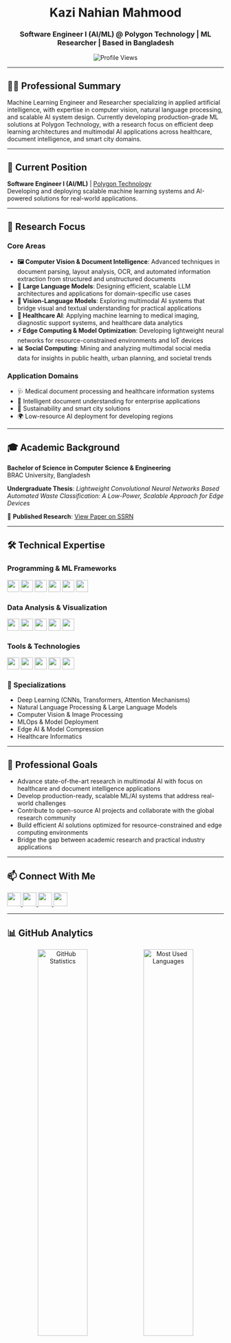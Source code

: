 <h1 align="center">Kazi Nahian Mahmood</h1>
<h3 align="center">Software Engineer I (AI/ML) @ Polygon Technology | ML Researcher | Based in Bangladesh</h3>
<p align="center">
  <img src="https://komarev.com/ghpvc/?username=nahian-kazi&label=Profile%20views&color=0e75b6&style=flat" alt="Profile Views" />
</p>

---

## 👨‍💼 Professional Summary

Machine Learning Engineer and Researcher specializing in applied artificial intelligence, with expertise in computer vision, natural language processing, and scalable AI system design. Currently developing production-grade ML solutions at Polygon Technology, with a research focus on efficient deep learning architectures and multimodal AI applications across healthcare, document intelligence, and smart city domains.

---

## 💼 Current Position

**Software Engineer I (AI/ML)** | [Polygon Technology](https://polygontechnology.io/)  
Developing and deploying scalable machine learning systems and AI-powered solutions for real-world applications.

---

## 🔬 Research Focus

### Core Areas
- **🖼️ Computer Vision & Document Intelligence**: Advanced techniques in document parsing, layout analysis, OCR, and automated information extraction from structured and unstructured documents
- **🤖 Large Language Models**: Designing efficient, scalable LLM architectures and applications for domain-specific use cases
- **🔗 Vision-Language Models**: Exploring multimodal AI systems that bridge visual and textual understanding for practical applications
- **🏥 Healthcare AI**: Applying machine learning to medical imaging, diagnostic support systems, and healthcare data analytics
- **⚡ Edge Computing & Model Optimization**: Developing lightweight neural networks for resource-constrained environments and IoT devices
- **📊 Social Computing**: Mining and analyzing multimodal social media data for insights in public health, urban planning, and societal trends

### Application Domains
- 🩺 Medical document processing and healthcare information systems
- 📄 Intelligent document understanding for enterprise applications
- 🌱 Sustainability and smart city solutions
- 🌍 Low-resource AI deployment for developing regions

---

## 🎓 Academic Background

**Bachelor of Science in Computer Science & Engineering**  
BRAC University, Bangladesh

**Undergraduate Thesis**: *Lightweight Convolutional Neural Networks Based Automated Waste Classification: A Low-Power, Scalable Approach for Edge Devices*

📄 **Published Research**: [View Paper on SSRN](https://papers.ssrn.com/sol3/papers.cfm?abstract_id=5320568)

---

## 🛠️ Technical Expertise

### Programming & ML Frameworks
<p align="left"> 
  <img src="https://img.shields.io/badge/-Python-3776AB?style=for-the-badge&logo=python&logoColor=white" height="28"/>
  <img src="https://img.shields.io/badge/-TensorFlow-FF6F00?style=for-the-badge&logo=tensorflow&logoColor=white" height="28"/>
  <img src="https://img.shields.io/badge/-PyTorch-EE4C2C?style=for-the-badge&logo=pytorch&logoColor=white" height="28"/>
  <img src="https://img.shields.io/badge/-Scikit--Learn-F7931E?style=for-the-badge&logo=scikitlearn&logoColor=white" height="28"/>
  <img src="https://img.shields.io/badge/-Keras-D00000?style=for-the-badge&logo=keras&logoColor=white" height="28"/>
  <img src="https://img.shields.io/badge/-OpenCV-5C3EE8?style=for-the-badge&logo=opencv&logoColor=white" height="28"/>
</p>

### Data Analysis & Visualization
<p align="left">
  <img src="https://img.shields.io/badge/-Tableau-E97627?style=for-the-badge&logo=tableau&logoColor=white" height="28"/>
  <img src="https://img.shields.io/badge/-Power%20BI-F2C811?style=for-the-badge&logo=powerbi&logoColor=black" height="28"/>
  <img src="https://img.shields.io/badge/-Pandas-150458?style=for-the-badge&logo=pandas&logoColor=white" height="28"/>
  <img src="https://img.shields.io/badge/-NumPy-013243?style=for-the-badge&logo=numpy&logoColor=white" height="28"/>
  <img src="https://img.shields.io/badge/-Matplotlib-11557c?style=for-the-badge&logo=python&logoColor=white" height="28"/>
</p>

### Tools & Technologies
<p align="left">
  <img src="https://img.shields.io/badge/-Jupyter-F37626?style=for-the-badge&logo=jupyter&logoColor=white" height="28"/>
  <img src="https://img.shields.io/badge/-Git-F05032?style=for-the-badge&logo=git&logoColor=white" height="28"/>
  <img src="https://img.shields.io/badge/-Docker-2496ED?style=for-the-badge&logo=docker&logoColor=white" height="28"/>
  <img src="https://img.shields.io/badge/-Linux-FCC624?style=for-the-badge&logo=linux&logoColor=black" height="28"/>
  <img src="https://img.shields.io/badge/-VS%20Code-007ACC?style=for-the-badge&logo=visualstudiocode&logoColor=white" height="28"/>
</p>

### 🎯 Specializations
- Deep Learning (CNNs, Transformers, Attention Mechanisms)
- Natural Language Processing & Large Language Models
- Computer Vision & Image Processing
- MLOps & Model Deployment
- Edge AI & Model Compression
- Healthcare Informatics

---

## 🚀 Professional Goals

- Advance state-of-the-art research in multimodal AI with focus on healthcare and document intelligence applications
- Develop production-ready, scalable ML/AI systems that address real-world challenges
- Contribute to open-source AI projects and collaborate with the global research community
- Build efficient AI solutions optimized for resource-constrained and edge computing environments
- Bridge the gap between academic research and practical industry applications

---

## 📫 Connect With Me

<p align="left">
<a href="https://linkedin.com/in/nahian-mahmood-bb92b1204" target="blank">
  <img src="https://img.shields.io/badge/-LinkedIn-0A66C2?style=for-the-badge&logo=linkedin&logoColor=white" height="32" />
</a>
<a href="https://twitter.com/knmnahian" target="blank">
  <img src="https://img.shields.io/badge/-Twitter-1DA1F2?style=for-the-badge&logo=twitter&logoColor=white" height="32" />
</a>
<a href="https://kaggle.com/kazinahianmahmood" target="blank">
  <img src="https://img.shields.io/badge/-Kaggle-20BEFF?style=for-the-badge&logo=kaggle&logoColor=white" height="32" />
</a>
<a href="mailto:your.email@example.com" target="blank">
  <img src="https://img.shields.io/badge/-Email-D14836?style=for-the-badge&logo=gmail&logoColor=white" height="32" />
</a>
</p>

---

## 📊 GitHub Analytics

<p align="center">
  <img src="https://github-readme-stats.vercel.app/api?username=nahian-kazi&show_icons=true&theme=tokyonight&hide_border=true&count_private=true" alt="GitHub Statistics" width="48%" />
  <img src="https://github-readme-stats.vercel.app/api/top-langs/?username=nahian-kazi&layout=compact&theme=tokyonight&hide_border=true" alt="Most Used Languages" width="48%" />
</p>

<p align="center">
  <img src="https://github-readme-streak-stats.herokuapp.com/?user=nahian-kazi&theme=tokyonight&hide_border=true" alt="GitHub Streak" width="48%" />
</p>

---

## ☕ Support My Work

<p align="left">
<a href="https://www.buymeacoffee.com/NahianKnm"> 
  <img src="https://cdn.buymeacoffee.com/buttons/v2/default-yellow.png" height="50" width="210" alt="Buy Me A Coffee" />
</a>
<a href="https://ko-fi.com/Nahian-KNM"> 
  <img src="https://cdn.ko-fi.com/cdn/kofi3.png?v=3" height="50" width="210" alt="Ko-fi" />
</a>
</p>

---

<p align="center">
  <i>💡 Open to collaborations on AI/ML research projects, particularly in healthcare AI, document intelligence, and edge computing applications.</i>
</p>

<p align="center">
  <img src="https://capsule-render.vercel.app/api?type=waving&color=gradient&height=100&section=footer" width="100%" />
</p>
